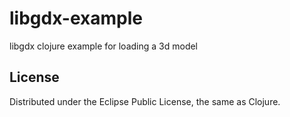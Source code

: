 ﻿# libgdx-example

libgdx clojure example for loading a 3d model



## License


Distributed under the Eclipse Public License, the same as Clojure.
